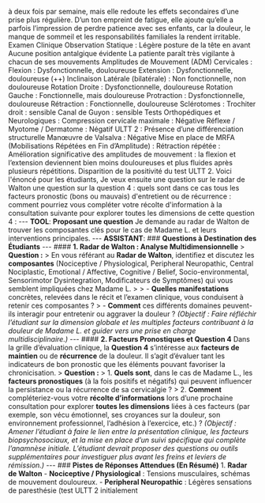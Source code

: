 à deux fois par semaine, mais elle redoute les effets secondaires d’une prise plus régulière. D’un ton empreint de fatigue, elle ajoute qu’elle a parfois l’impression de perdre patience avec ses enfants, car la douleur, le manque de sommeil et les responsabilités familiales la rendent irritable. Examen Clinique Observation Statique : Légère posture de la tête en avant Aucune position antalgique évidente La patiente paraît très vigilante à chacun de ses mouvements Amplitudes de Mouvement (ADM) Cervicales : Flexion : Dysfonctionnelle, douloureuse Extension : Dysfonctionnelle, douloureuse (++) Inclinaison Latérale (bilatérale) : Non fonctionnelle, non douloureuse Rotation Droite : Dysfonctionnelle, douloureuse Rotation Gauche : Fonctionnelle, mais douloureuse Protraction : Dysfonctionnelle, douloureuse Rétraction : Fonctionnelle, douloureuse Sclérotomes : Trochiter droit : sensible Canal de Guyon : sensible Tests Orthopédiques et Neurologiques : Compression cervicale maximale : Négative Réflexe / Myotome / Dermatome : Négatif ULTT 2 : Présence d’une différenciation structurelle Manœuvre de Valsalva : Négative Mise en place de MRFA (Mobilisations Répétées en Fin d’Amplitude) : Rétraction répétée : Amélioration significative des amplitudes de mouvement : la flexion et l’extension deviennent bien moins douloureuses et plus fluides après plusieurs répétitions. Disparition de la positivité du test ULTT 2. Voici l'énoncé pour les étudiants, Je veux ensuite une question sur le radar de Walton une question sur la question 4 : quels sont dans ce cas tous les facteurs pronostic (bons ou mauvais) d'entretient ou de récurrence : comment pourriez vous compléter votre récolte d'information à la consultation suivante pour explorer toutes les dimensions de cette question 4 : --- **TOOL**: **Proposant une question** Je demande au radar de Walton de trouver les composantes clés pour le cas de Madame L. et leurs interventions principales. --- **ASSISTANT**: ### **Questions à Destination des Étudiants** --- #### **1. Radar de Walton : Analyse Multidimensionnelle** > **Question :** > En vous référant au **Radar de Walton**, identifiez et discutez les **composantes** (Nociceptive / Physiological, Peripheral Neuropathic, Central Nociplastic, Emotional / Affective, Cognitive / Belief, Socio-environmental, Sensorimotor Dysintegration, Modificateurs de Symptômes) qui vous semblent impliquées chez Madame L. > > - **Quelles manifestations** concrètes, relevées dans le récit et l’examen clinique, vous conduisent à retenir ces composantes ? > - **Comment** ces différents domaines peuvent-ils interagir pour entretenir ou aggraver la douleur ? *(Objectif : Faire réfléchir l’étudiant sur la dimension globale et les multiples facteurs contribuant à la douleur de Madame L. et guider vers une prise en charge multidisciplinaire.)* --- #### **2. Facteurs Pronostiques et Question 4** Dans la grille d’évaluation clinique, la **Question 4** s’intéresse aux **facteurs de maintien** ou de **récurrence** de la douleur. Il s’agit d’évaluer tant les indicateurs de bon pronostic que les éléments pouvant favoriser la chronicisation. > **Question :** > 1. **Quels sont**, dans le cas de Madame L., les **facteurs pronostiques** (à la fois positifs et négatifs) qui peuvent influencer la persistance ou la récurrence de sa cervicalgie ? > 2. **Comment** compléteriez-vous votre **récolte d’informations** lors d’une prochaine consultation pour explorer **toutes les dimensions** liées à ces facteurs (par exemple, son vécu émotionnel, ses croyances sur la douleur, son environnement professionnel, l’adhésion à l’exercice, etc.) ? *(Objectif : Amener l’étudiant à faire le lien entre la présentation clinique, les facteurs biopsychosociaux, et la mise en place d’un suivi spécifique qui complète l’anamnèse initiale. L’étudiant devrait proposer des questions ou outils supplémentaires pour investiguer plus avant les freins et leviers de rémission.)* --- ### **Pistes de Réponses Attendues (En Résumé)** 1. **Radar de Walton** - **Nociceptive / Physiological** : Tensions musculaires, schémas de mouvement douloureux. - **Peripheral Neuropathic** : Légères sensations de paresthésie (test ULTT 2 initialement